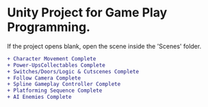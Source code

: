 # Unity Project for Game Play Programming.
If the project opens blank, open the scene inside the 'Scenes' folder.

```diff
+ Character Movement Complete
+ Power-UpsCollectables Complete
+ Switches/Doors/Logic & Cutscenes Complete
+ Follow Camera Complete
+ Spline Gameplay Controller Complete
+ Platforming Sequence Complete
+ AI Enemies Complete
```

